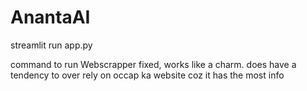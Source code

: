 # AnantaAI
streamlit run app.py



command to run
Webscrapper fixed, works like a charm. does have a tendency to over rely on occap ka website coz it has the most info

 
